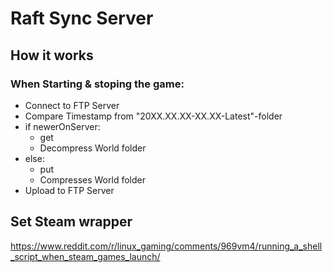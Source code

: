 # Raft Sync Server

## How it works
### When Starting & stoping the game:
* Connect to FTP Server
* Compare Timestamp from "20XX.XX.XX-XX.XX-Latest"-folder
* if newerOnServer:
    * get
    * Decompress World folder
* else:
    * put
    * Compresses World folder
* Upload to FTP Server

## Set Steam wrapper
https://www.reddit.com/r/linux_gaming/comments/969vm4/running_a_shell_script_when_steam_games_launch/